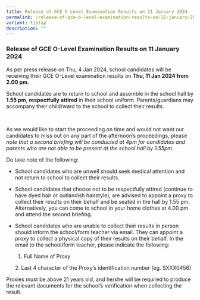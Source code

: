 ```yaml
---
title: Release of GCE O Level Examination Results on 11 January 2024
permalink: /release-of-gce-o-level-examination-results-on-11-january-2024/
variant: tiptap
description: ""
---
```

<h3>Release of GCE O-Level Examination Results on 11 January 2024</h3><p>As per press release on Thu, 4 Jan 2024, school candidates will be receiving their GCE O-Level examination results on <strong>Thu, 11 Jan 2024 from 2.00 pm.</strong></p><p></p><p>School candidates are to return to school and assemble in the school hall by <strong>1.55 pm</strong>, <strong>respectfully attired</strong> in their school uniform. Parents/guardians may accompany their child/ward to the school to collect their results.</p><p>&nbsp;</p><p>As we would like to start the proceeding on time and would not want our candidates to miss out on any part of the afternoon’s proceedings, please <em>note that a second briefing will be conducted at 4pm for candidates and parents who are not able to be present at the school hall by 1.55pm.</em></p><p>Do take note of the following:</p><ul data-tight="true" class="tight"><li><p>School candidates who are unwell should seek medical attention and not return to school to collect their results.</p></li><li><p>School candidates that choose not to be respectfully attired (continue to have dyed hair or outlandish hairstyle), are advised to appoint a proxy to collect their results on their behalf and be seated in the hall by 1.55 pm. Alternatively, you can come to school in your home clothes at 4.00 pm and attend the second briefing. </p></li><li><p>School candidates who are unable to collect their results in person should inform the school/form teacher via email. They can appoint a proxy to collect a physical copy of their results on their behalf. In the email to the school/form teacher, please indicate the following:</p><ol data-tight="true" class="tight"><li><p>Full Name of Proxy</p></li></ol><p>2. Last 4 character of the Proxy’s identification number (eg. SXXX0456)&nbsp;</p></li></ul><p>Proxies must be above 21 years old, and he/she will be required to produce the relevant documents for the school’s verification when collecting the result.</p><p></p>